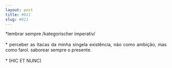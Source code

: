 ```yaml
---
layout: post
title: #011
slug: #011
---
```

<p class="description" style="text-align: justify;">
*lembrar sempre /kategorischer imperativ/
<br>
  <br>
* perceber as ítacas da minha singela existência, não como ambição, mas como farol. saborear sempre o presente.
<br>
  <br>
* (HIC ET NUNC)
<br>
  <br>

